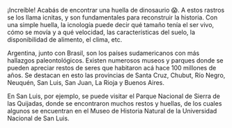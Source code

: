 ¡Increíble! Acabás de encontrar una huella de dinosaurio :scream:. A estos rastros se los llama icnitas, y son fundamentales para reconstruir la historia. Con una simple huella, la icnología puede decir qué tamaño tenía el ser vivo, cómo se movía y a qué velocidad, las características del suelo, la disponibilidad de alimento, el clima, etc. 

Argentina, junto con Brasil, son los países sudamericanos con más hallazgos paleontológicos. Existen numerosos museos y parques donde se pueden apreciar restos de seres que habitaron acá hace 100 millones de años. Se destacan en esto las provincias de Santa Cruz, Chubut, Río Negro, Neuquén, San Luis, San Juan, La Rioja y Buenos Aires.

En San Luis, por ejemplo, se puede visitar el Parque Nacional de Sierra de las Quijadas, donde se encontraron muchos restos y huellas, de los cuales algunos se encuentran en el Museo de Historia Natural de la Universidad Nacional de San Luis. 

